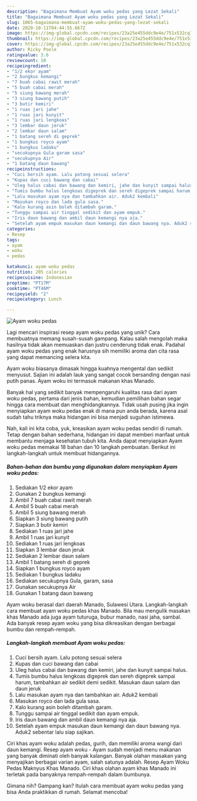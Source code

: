 ```yaml
---
description: "Bagaimana Membuat Ayam woku pedas yang Lezat Sekali"
title: "Bagaimana Membuat Ayam woku pedas yang Lezat Sekali"
slug: 1065-bagaimana-membuat-ayam-woku-pedas-yang-lezat-sekali
date: 2020-10-11T04:44:55.667Z
image: https://img-global.cpcdn.com/recipes/23a25e455ddc9e4e/751x532cq70/ayam-woku-pedas-foto-resep-utama.jpg
thumbnail: https://img-global.cpcdn.com/recipes/23a25e455ddc9e4e/751x532cq70/ayam-woku-pedas-foto-resep-utama.jpg
cover: https://img-global.cpcdn.com/recipes/23a25e455ddc9e4e/751x532cq70/ayam-woku-pedas-foto-resep-utama.jpg
author: Ricky Poole
ratingvalue: 3.6
reviewcount: 10
recipeingredient:
- "1/2 ekor ayam"
- "2 bungkus kemangi"
- "7 buah cabai rawit merah"
- "5 buah cabai merah"
- "5 siung bawang merah"
- "3 siung bawang putih"
- "3 butir kemiri"
- "1 ruas jari jahe"
- "1 ruas jari kunyit"
- "1 ruas jari lengkoas"
- "3 lembar daun jeruk"
- "2 lembar daun salam"
- "1 batang sereh di geprek"
- "1 bungkus royco ayam"
- "1 bungkus ladaku"
- "secukupnya Gula garam sasa"
- "secukupnya Air"
- "1 batang daun bawang"
recipeinstructions:
- "Cuci bersih ayam. Lalu potong sesuai selera"
- "Kupas dan cuci bawang dan cabai"
- "Uleg halus cabai dan bawang dan kemiri, jahe dan kunyit sampai halus."
- "Tumis bumbu halus lengkoas digeprek dan sereh digeprek sampai harum, tambahkan air sedikit demi sedikit. Masukan daun salam dan daun jeruk"
- "Lalu masukan ayam nya dan tambahkan air. Aduk2 kembali"
- "Masukan royco dan lada gula sasa."
- "Kalo kurang asin boleh ditambah garam."
- "Tunggu sampai air tinggal sedikit dan ayam empuk."
- "Iris daun bawang dan ambil daun kemangi nya aja."
- "Setelah ayam empuk masukan daun kemangi dan daun bawang nya. Aduk2 sebentar lalu siap sajikan."
categories:
- Resep
tags:
- ayam
- woku
- pedas

katakunci: ayam woku pedas 
nutrition: 205 calories
recipecuisine: Indonesian
preptime: "PT17M"
cooktime: "PT46M"
recipeyield: "2"
recipecategory: Lunch

---
```



![Ayam woku pedas](https://img-global.cpcdn.com/recipes/23a25e455ddc9e4e/751x532cq70/ayam-woku-pedas-foto-resep-utama.jpg)

Lagi mencari inspirasi resep ayam woku pedas yang unik? Cara membuatnya memang susah-susah gampang. Kalau salah mengolah maka hasilnya tidak akan memuaskan dan justru cenderung tidak enak. Padahal ayam woku pedas yang enak harusnya sih memiliki aroma dan cita rasa yang dapat memancing selera kita.

Ayam woku biasanya dimasak hingga kuahnya mengental dan sedikit menyusut. Sajian ini adalah lauk yang sangat cocok bersanding dengan nasi putih panas. Ayam woku ini termasuk makanan khas Manado.

Banyak hal yang sedikit banyak mempengaruhi kualitas rasa dari ayam woku pedas, pertama dari jenis bahan, kemudian pemilihan bahan segar hingga cara membuat dan menghidangkannya. Tidak usah pusing jika ingin menyiapkan ayam woku pedas enak di mana pun anda berada, karena asal sudah tahu triknya maka hidangan ini bisa menjadi suguhan istimewa.


Nah, kali ini kita coba, yuk, kreasikan ayam woku pedas sendiri di rumah. Tetap dengan bahan sederhana, hidangan ini dapat memberi manfaat untuk membantu menjaga kesehatan tubuh kita. Anda dapat menyiapkan Ayam woku pedas memakai 18 bahan dan 10 langkah pembuatan. Berikut ini langkah-langkah untuk membuat hidangannya.

<!--inarticleads1-->

##### Bahan-bahan dan bumbu yang digunakan dalam menyiapkan Ayam woku pedas:

1. Sediakan 1/2 ekor ayam
1. Gunakan 2 bungkus kemangi
1. Ambil 7 buah cabai rawit merah
1. Ambil 5 buah cabai merah
1. Ambil 5 siung bawang merah
1. Siapkan 3 siung bawang putih
1. Siapkan 3 butir kemiri
1. Sediakan 1 ruas jari jahe
1. Ambil 1 ruas jari kunyit
1. Sediakan 1 ruas jari lengkoas
1. Siapkan 3 lembar daun jeruk
1. Sediakan 2 lembar daun salam
1. Ambil 1 batang sereh di geprek
1. Siapkan 1 bungkus royco ayam
1. Sediakan 1 bungkus ladaku
1. Sediakan secukupnya Gula, garam, sasa
1. Gunakan secukupnya Air
1. Gunakan 1 batang daun bawang


Ayam woku berasal dari daerah Manado, Sulawesi Utara. Langkah-langkah cara membuat ayam woku pedas khas Manado. Bila mau mengulik masakan khas Manado ada juga ayam tuturuga, bubur manado, nasi jaha, sambal. Ada banyak resep ayam woku yang bisa dikreasikan dengan berbagai bumbu dan rempah-rempah. 

<!--inarticleads2-->

##### Langkah-langkah membuat Ayam woku pedas:

1. Cuci bersih ayam. Lalu potong sesuai selera
1. Kupas dan cuci bawang dan cabai
1. Uleg halus cabai dan bawang dan kemiri, jahe dan kunyit sampai halus.
1. Tumis bumbu halus lengkoas digeprek dan sereh digeprek sampai harum, tambahkan air sedikit demi sedikit. Masukan daun salam dan daun jeruk
1. Lalu masukan ayam nya dan tambahkan air. Aduk2 kembali
1. Masukan royco dan lada gula sasa.
1. Kalo kurang asin boleh ditambah garam.
1. Tunggu sampai air tinggal sedikit dan ayam empuk.
1. Iris daun bawang dan ambil daun kemangi nya aja.
1. Setelah ayam empuk masukan daun kemangi dan daun bawang nya. Aduk2 sebentar lalu siap sajikan.


Ciri khas ayam woku adalah pedas, gurih, dan memiliki aroma wangi dari daun kemangi. Resep ayam woku - Ayam sudah menjadi menu makanan yang banyak diminati oleh banyak kalangan. Banyak olahan masakan yang menyajikan berbagai varian ayam, salah satunya adalah. Resep Ayam Woku Pedas Maknyus Khas Manado. Ciri khas olahan ayam khas Manado ini terletak pada banyaknya rempah-rempah dalam bumbunya. 

Gimana nih? Gampang kan? Itulah cara membuat ayam woku pedas yang bisa Anda praktikkan di rumah. Selamat mencoba!
